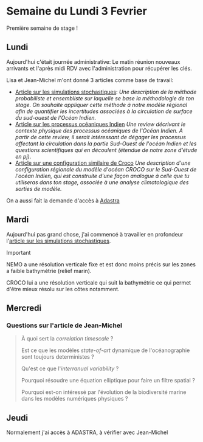 # Semaine du Lundi 3 Fevrier

Première semaine de stage ! 

## Lundi
Aujourd'hui c'était journée administrative: Le matin réunion nouveaux arrivants et l'après midi RDV avec l'administration pour récupérer les clés. 

Lisa et Jean-Michel m'ont donné 3 articles comme base de travail: 
- [Article sur les simulations stochastiques](../bibliography/Brankart%20et%20al.%20-%202015%20-%20A%20generic%20approach%20to%20explicit%20simulation%20of%20uncer.pdf): *Une description de la méthode probabiliste et ensembliste sur laquelle se base la méthodologie de ton stage. On souhaite appliquer cette méthode à notre modèle régional afin de quantifier les incertitudes associées à la circulation de surface du sud-ouest de l'Océan Indien.*
- [Article sur les processus océaniques Indien](../bibliography/gmd-16-1163-2023.pdf) *Une review décrivant le contexte physique des processus océaniques de l'Océan Indien. A partir de cette review, il serait intéressant de dégager les processus affectant la circulation dans la partie Sud-Ouest de l'océan Indien et les questions scientifiques qui en découlent (étendue de notre zone d'étude en pj).*
- [Article sur une configuration similaire de Croco](../bibliography/os-17-1677-2021.pdf) *Une description d'une configuration régionale du modèle d'océan CROCO sur le Sud-Ouest de l'océan Indien, qui est construite d'une façon analogue à celle que tu utiliseras dans ton stage, associée à une analyse climatologique des sorties de modèle.*

On a aussi fait la demande d'accès à [Adastra](https://dci.dci-gitlab.cines.fr/webextranet/)

## Mardi
Aujourd'hui pas grand chose, j'ai commencé à travailler en profondeur l'[article sur les simulations stochastiques](../bibliography/Brankart%20et%20al.%20-%202015%20-%20A%20generic%20approach%20to%20explicit%20simulation%20of%20uncer.pdf).

> [!IMPORTANT]
> NEMO a une résolution verticale fixe et est donc moins précis sur les zones a faible bathymétrie (relief marin).
> 
> CROCO lui a une résolution verticale qui suit la bathymétrie ce qui permet d'être mieux résolu sur les côtes notamment.

## Mercredi
### Questions sur l'article de Jean-Michel
> À quoi sert la *correlation timescale* ? 
>
> Est ce que les modèles *state-of-art* dynamique de l'océanographie sont toujours deterministes ?
>
> Qu'est ce que l'*interranual variability* ? 
>
> Pourquoi résoudre une équation elliptique pour faire un filtre spatial ?
>
> Pourquoi est-on intéressé par l'évolution de la biodiversité marine dans les modèles numériques physiques ?

## Jeudi
Normalement j'ai accès à ADASTRA, à vérifier avec Jean-Michel